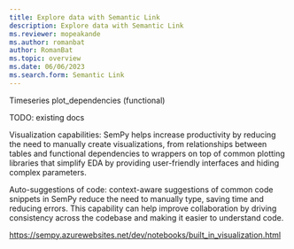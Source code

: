 ```yaml
---
title: Explore data with Semantic Link
description: Explore data with Semantic Link
ms.reviewer: mopeakande
ms.author: romanbat
author: RomanBat
ms.topic: overview 
ms.date: 06/06/2023
ms.search.form: Semantic Link
---
```


Timeseries
plot_dependencies (functional)

TODO: existing docs

Visualization capabilities: SemPy helps increase productivity by reducing the need to manually create visualizations, from relationships between tables and functional dependencies to wrappers on top of common plotting libraries that simplify EDA by providing user-friendly interfaces and hiding complex parameters.

Auto-suggestions of code: context-aware suggestions of common code snippets in SemPy reduce the need to manually type, saving time and reducing errors. This capability can help improve collaboration by driving consistency across the codebase and making it easier to understand code.


https://sempy.azurewebsites.net/dev/notebooks/built_in_visualization.html


